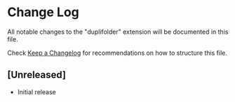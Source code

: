 # Change Log

All notable changes to the "duplifolder" extension will be documented in this file.

Check [Keep a Changelog](http://keepachangelog.com/) for recommendations on how to structure this file.

## [Unreleased]

- Initial release